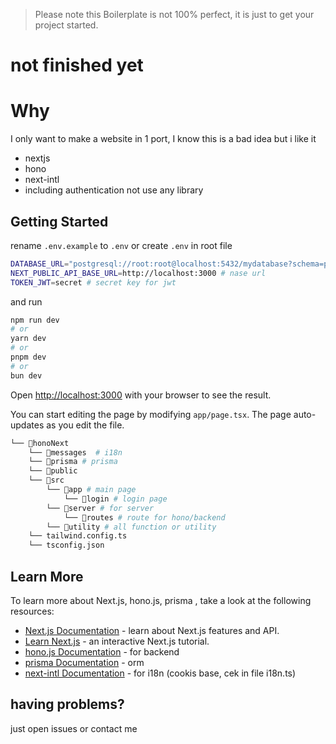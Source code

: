 > Please note this Boilerplate is not 100% perfect, it is just to get your project started.

# not finished yet

# Why

I only want to make a website in 1 port, I know this is a bad idea but i like it

- nextjs
- hono
- next-intl
- including authentication not use any library

## Getting Started

rename `.env.example` to `.env` or create `.env` in root file

```bash
DATABASE_URL="postgresql://root:root@localhost:5432/mydatabase?schema=public" # yours databse url,  if you don't want to use postgresql please prisma Documentation
NEXT_PUBLIC_API_BASE_URL=http://localhost:3000 # nase url
TOKEN_JWT=secret # secret key for jwt
```

and run

```bash
npm run dev
# or
yarn dev
# or
pnpm dev
# or
bun dev
```

Open [http://localhost:3000](http://localhost:3000) with your browser to see the result.

You can start editing the page by modifying `app/page.tsx`. The page auto-updates as you edit the file.

```bash
└── 📁honoNext
    └── 📁messages  # i18n
    └── 📁prisma # prisma
    └── 📁public
    └── 📁src
        └── 📁app # main page
            └── 📁login # login page
        └── 📁server # for server
            └── 📁routes # route for hono/backend
        └── 📁utility # all function or utility
    └── tailwind.config.ts
    └── tsconfig.json
```

## Learn More

To learn more about Next.js, hono.js, prisma , take a look at the following resources:

- [Next.js Documentation](https://nextjs.org/docs) - learn about Next.js features and API.
- [Learn Next.js](https://nextjs.org/learn) - an interactive Next.js tutorial.
- [hono.js Documentation](https://hono.dev/docs/) - for backend
- [prisma Documentation](https://www.prisma.io/docs) - orm
- [next-intl Documentation](next-intl-docs.vercel.app) - for i18n (cookis base, cek in file i18n.ts)

## having problems?

just open issues or contact me
